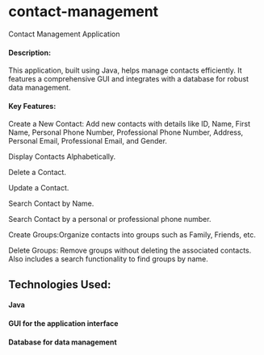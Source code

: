 # contact-management
Contact Management Application

#### Description:
 This application, built using Java, helps manage contacts efficiently. It features a comprehensive GUI and integrates with a database for robust data management.

#### Key Features:

  Create a New Contact: Add new contacts with details like ID, Name, First Name, Personal Phone Number, Professional Phone Number, Address, Personal Email, Professional Email, and Gender.
  
 Display Contacts Alphabetically.
 
 Delete a Contact.
 
 Update a Contact.
 
 Search Contact by Name.
 
Search Contact by a personal or professional phone number.

 Create Groups:Organize contacts into groups such as Family, Friends, etc.
 
 Delete Groups: Remove groups without deleting the associated contacts. Also includes a search functionality to find groups by name.


## Technologies Used:

#### Java
#### GUI for the application interface
#### Database for data management



